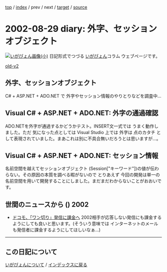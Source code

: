 [top](https://igapyon.github.io/diary/) 
 / [index](https://igapyon.github.io/diary/2002/index.html) 
 / prev 
 / next 
 / [target](https://igapyon.github.io/diary/2002/ig020829.html) 
 / [source](https://github.com/igapyon/diary/blob/gh-pages/2002/ig020829.html.src.md) 

2002-08-29 diary: 外字、セッションオブジェクト
=====================================================================================================
[![いがぴょん画像(小)](https://igapyon.github.io/diary/images/iga200306s.jpg "いがぴょん")](https://igapyon.github.io/diary/memo/memoigapyon.html) 日記形式でつづる [いがぴょん](https://igapyon.github.io/diary/memo/memoigapyon.html)コラム ウェブページです。

[old-v2](ig020829-orig.html)

## 外字、セッションオブジェクト

C# + ASP.NET + ADO.NET で 外字やセッション情報のやりとりなどを調査中…


## Visual C# + ASP.NET + ADO.NET: 外字の通過確認

ADO.NETを外字が通過するかどうかテスト。INSERT文一式では うまく動作しました。ただ 気になった点としては Visual Studio 上では 外字は 点のカタチ として表現されていました。まあこれは別に不具合無いだろうとは思いますが…。

## Visual C# + ASP.NET + ADO.NET: セッション情報

名前空間を越えてセッションオブジェクト (Session["キーワード"])の値が伝わらない。その原因の本質を調べる暇がないので とりあえず 今回の開発は単一の名前空間を用いて開発することにしました。まだまだわからないことがおおいです。

## 世間のニュースから () 2002

* [ドコモ、「ワン切り」発信に課金へ](http://www.zdnet.co.jp/news/0208/29/njbt_03.html)  2002相手が応答しない発信にも課金するようにしても良いと思います。(そういう意味では インターネットのメールも発信者に課金するようにしてほしいなぁ…)


----------------------------------------------------------------------------------------------------

## この日記について
[いがぴょんについて](https://igapyon.github.io/diary/memo/memoigapyon.html) / [インデックスに戻る](https://igapyon.github.io/diary/idxall.html)
